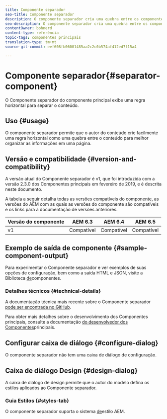 ```yaml
---
title: Componente separador
seo-title: Componente separador
description: O componente separador cria uma quebra entre os componentes em uma página
seo-description: O componente separador cria uma quebra entre os componentes em uma página
contentOwner: bohnerd
content-type: referência
topic-tags: componentes principais
translation-type: tm+mt
source-git-commit: eef608fb06001485aa2c2c0b574af412ed7f15a4

---
```



# Componente separador{#separator-component}

O Componente separador do componente principal exibe uma regra horizontal para separar o conteúdo.

## Uso {#usage}

O componente separador permite que o autor do conteúdo crie facilmente uma regra horizontal como uma quebra entre o conteúdo para melhor organizar as informações em uma página.

## Versão e compatibilidade {#version-and-compatibility}

A versão atual do Componente separador é v1, que foi introduzida com a versão 2.3.0 dos Componentes principais em fevereiro de 2019, e é descrita neste documento.

A tabela a seguir detalha todas as versões compatíveis do componente, as versões do AEM com as quais as versões do componente são compatíveis e os links para a documentação de versões anteriores.

| Versão do componente | AEM 6.3 | AEM 6.4 | AEM 6.5 |
|---|---|---|---|
| v1 | Compatível | Compatível | Compatível |

## Exemplo de saída de componente {#sample-component-output}

Para experimentar o Componente separador e ver exemplos de suas opções de configuração, bem como a saída HTML e JSON, visite a Biblioteca [de](http://opensource.adobe.com/aem-core-wcm-components/library/separator.html)componentes.

### Detalhes técnicos {#technical-details}

A documentação técnica mais recente sobre o Componente separador [pode ser encontrada no GitHub](https://github.com/adobe/aem-core-wcm-components/blob/master/content/src/content/jcr_root/apps/core/wcm/components/separator/v1/separator).

Para obter mais detalhes sobre o desenvolvimento dos Componentes principais, consulte a documentação [do desenvolvedor dos Componentes](developing.md)principais.

## Configurar caixa de diálogo {#configure-dialog}

O componente separador não tem uma caixa de diálogo de configuração.

## Caixa de diálogo Design {#design-dialog}

A caixa de diálogo de design permite que o autor do modelo defina os estilos aplicados ao Componente separador.

### Guia Estilos {#styles-tab}

O componente separador suporta o sistema [de](authoring.md#component-styling)estilo AEM.
